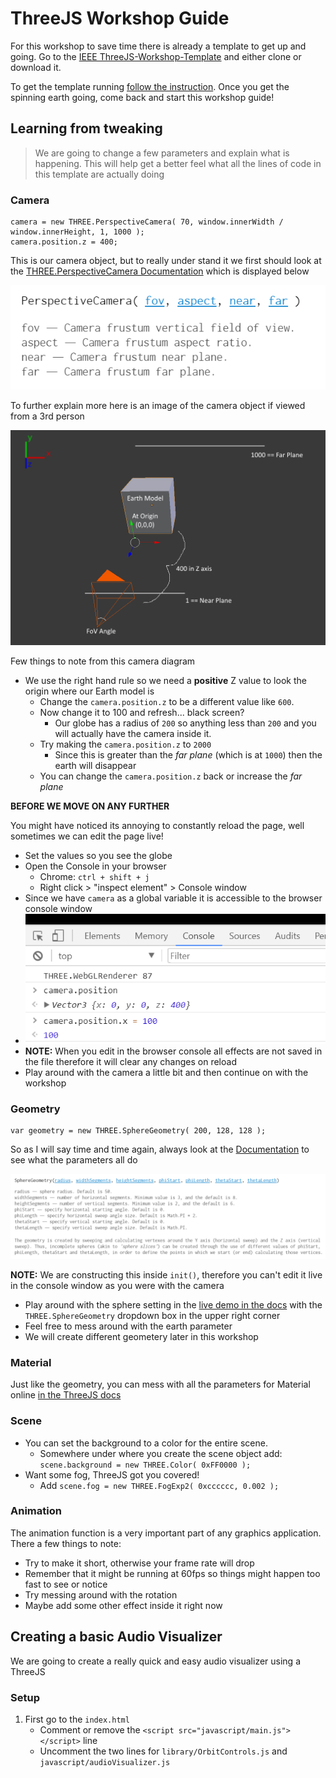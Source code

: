 # ThreeJS Workshop Guide

For this workshop to save time there is already a template to get up and going. Go to the [IEEE ThreeJS-Workshop-Template](https://github.com/uwmadisonieee/ThreeJS-Workshop-Template) and either clone or download it.

To get the template running [follow the instruction](https://github.com/uwmadisonieee/ThreeJS-Workshop-Template/blob/master/README.md). Once you get the spinning earth going, come back and start this workshop guide!

## Learning from tweaking

> We are going to change a few parameters and explain what is happening. This will help get a better feel what all the lines of code in this template are actually doing

### Camera

```
camera = new THREE.PerspectiveCamera( 70, window.innerWidth / window.innerHeight, 1, 1000 );
camera.position.z = 400;
```

This is our camera object, but to really under stand it we first should look at the [THREE.PerspectiveCamera Documentation](https://threejs.org/docs/index.html#api/cameras/PerspectiveCamera) which is displayed below

![PerspectiveCamera_docs](./images/PerspectiveCamera_docs.png)

To further explain more here is an image of the camera object if viewed from a 3rd person

![camera_diagram](./images/camera_diagram.png)

Few things to note from this camera diagram

- We use the right hand rule so we need a **positive** Z value to look the origin where our Earth model is
	- Change the `camera.position.z` to be a different value like `600`.
	- Now change it to 100 and refresh... black screen?
		- Our globe has a radius of `200` so anything less than `200` and you will actually have the camera inside it. 
	- Try making the `camera.position.z` to `2000`
		- Since this is greater than the *far plane* (which is at `1000`) then the earth will disappear
	- You can change the `camera.position.z` back or increase the *far plane*

**BEFORE WE MOVE ON ANY FURTHER**

You might have noticed its annoying to constantly reload the page, well sometimes we can edit the page live!

- Set the values so you see the globe
- Open the Console in your browser
	- Chrome: `ctrl + shift + j`
	- Right click > "inspect element" > Console window
- Since we have `camera` as a global variable it is accessible to the browser console window
- ![browser_console](./images/browser_console.png)
- **NOTE:** When you edit in the browser console all effects are not saved in the file therefore it will clear any changes on reload
- Play around with the camera a little bit and then continue on with the workshop 

### Geometry

```
var geometry = new THREE.SphereGeometry( 200, 128, 128 );
```

So as I will say time and time again, always look at the [Documentation](https://threejs.org/docs/index.html#api/geometries/SphereGeometry) to see what the parameters all do

![PerspectiveCamera_docs](./images/SphereGeometry_docs.png)

**NOTE:** We are constructing this inside `init()`, therefore you can't edit it live in the console window as you were with the camera

- Play around with the sphere setting in the [live demo in the docs](https://threejs.org/docs/index.html#api/geometries/SphereGeometry) with the `THREE.SphereGeometry` dropdown box in the upper right corner
- Feel free to mess around with the earth parameter
- We will create different geometery later in this workshop

### Material

Just like the geometry, you can mess with all the parameters for Material online [in the ThreeJS docs](https://threejs.org/docs/index.html#api/materials/MeshBasicMaterial)

### Scene

- You can set the background to a color for the entire scene.
	- Somewhere under where you create the scene object add: `scene.background = new THREE.Color( 0xFF0000 );`
- Want some fog, ThreeJS got you covered!
	- Add `scene.fog = new THREE.FogExp2( 0xcccccc, 0.002 );`

### Animation

The animation function is a very important part of any graphics application. There a few things to note:

- Try to make it short, otherwise your frame rate will drop
- Remember that it might be running at 60fps so things might happen too fast to see or notice
- Try messing around with the rotation
- Maybe add some other effect inside it right now

## Creating a basic Audio Visualizer

We are going to create a really quick and easy audio visualizer using a ThreeJS

### Setup

1. First go to the `index.html`
	- Comment or remove the `<script src="javascript/main.js"></script>` line
	- Uncomment the two lines for `library/OrbitControls.js` and `javascript/audioVisualizer.js`
